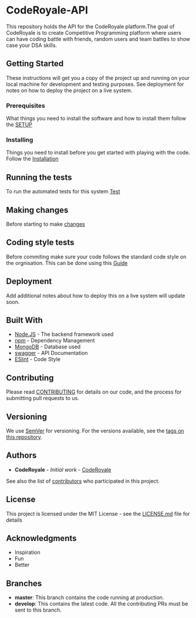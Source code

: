 # CodeRoyale-API

This repository holds the API for the CodeRoyale platform.The goal of CodeRoyale is to create Competitive Programming platform where users can have coding battle with friends, random users and team battles to show case your DSA skills.

## Getting Started

These instructions will get you a copy of the project up and running on your local machine for development and testing purposes. See deployment for notes on how to deploy the project on a live system.

### Prerequisites

What things you need to install the software and how to install them follow the [SETUP](https://github.com/CodeRoyale/codeRoyale-api/blob/master/SETUP.md#prerequisites)

### Installing

Things you need to install before you get started with playing with the code.
Follow the [Installation](https://github.com/CodeRoyale/codeRoyale-api/blob/master/SETUP.md#installation-and-usage)

## Running the tests

To run the automated tests for this system [Test](https://github.com/CodeRoyale/codeRoyale-api/blob/master/SETUP.md#testing)

## Making changes

Before starting to make [changes](https://github.com/CodeRoyale/codeRoyale-api/blob/master/SETUP.md#before-starting-to-make-changes)

## Coding style tests

Before commiting make sure your code follows the standard code style on the orgnisation. This can be done using this [Guide](https://github.com/CodeRoyale/codeRoyale-api/blob/master/SETUP.md#before-commiting--pushing-to-repo)

## Deployment

Add additional notes about how to deploy this on a live system will update soon.

## Built With

* [Node.JS](https://nodejs.org/) - The backend framework used
* [npm](https://www.npmjs.com/get-npm) - Dependency Management
* [MongoDB](https://docs.mongodb.com/manual/installation/) - Database used
* [swagger](https://swagger.io/docs/specification/about/) - API Documentation
* [ESlint](https://eslint.org/docs/user-guide/configuring) - Code Style

## Contributing

Please read [CONTRIBUTING](https://github.com/CodeRoyale/codeRoyale-api/blob/master/CONTRIBUTING.md) for details on our code, and the process for submitting pull requests to us.

## Versioning

We use [SemVer](http://semver.org/) for versioning. For the versions available, see the [tags on this repository](https://github.com/CodeRoyale/codeRoyale-api). 

## Authors

* **CodeRoyale** - *Initial work* - [CodeRoyale](https://github.com/CodeRoyale)

See also the list of [contributors](https://github.com/orgs/CodeRoyale/people) who participated in this project.

## License

This project is licensed under the MIT License - see the [LICENSE.md](LICENSE.md) file for details

## Acknowledgments

* Inspiration
* Fun
* Better

## Branches

- **master**: This branch contains the code running at production.
- **develop**: This contains the latest code. All the contributing PRs must be sent to this branch.
